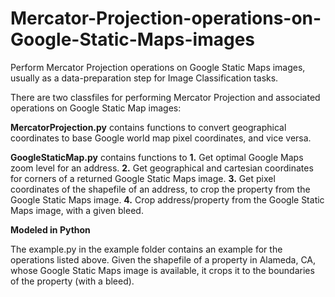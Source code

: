 # Mercator-Projection-operations-on-Google-Static-Maps-images
Perform Mercator Projection operations on Google Static Maps images, usually as a data-preparation step for Image Classification tasks.

There are two classfiles for performing Mercator Projection and associated operations on Google Static Map images:

**MercatorProjection.py** contains functions to convert geographical coordinates to base Google world map pixel coordinates, and vice versa.

**GoogleStaticMap.py** contains functions to
**1.** Get optimal Google Maps zoom level for an address.
**2.** Get geographical and cartesian coordinates for corners of a returned Google Static Maps image.
**3.** Get pixel coordinates of the shapefile of an address, to crop the property from the Google Static Maps image.
**4.** Crop address/property from the Google Static Maps image, with a given bleed.

**Modeled in Python**

The example.py in the example folder contains an example for the operations listed above. Given the shapefile of a property in Alameda, CA, whose Google Static Maps image is available, it crops it to the boundaries of the property (with a bleed).
